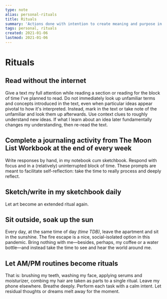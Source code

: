 ```yaml
---
type: note
alias: personal-rituals
title: Rituals
summary: 'Actions done with intention to create meaning and purpose in life'
tags: personal, rituals
created: 2021-01-06
lastmod: 2021-01-06
---
```


# Rituals

## Read without the internet
Give a text my full attention while reading a section or reading for the block of time I've planned to read. Do not immediately look up unfamiliar terms and concepts introduced in the text, even when particular ideas appear pivotal to how it's interpreted. Instead, mark in the text or take note of the unfamiliar and look them up afterwards. Use context clues to roughly understand new ideas. If what I learn about an idea later fundamentally changes my understanding, then re-read the text.

## Complete a journaling activity from The Moon List Workbook at the end of every week
Write responses by hand, in my notebook cum sketchbook. Respond with focus and in a (relatively) uninterrupted block of time. These prompts are meant to facilitate self-reflection: take the time to really process and deeply reflect.

## Sketch/write in my sketchbook daily
Let art become an extended ritual again.

## Sit outside, soak up the sun
Every day, at the same time of day *(time TDB)*, leave the apartment and sit in the sunshine. The fire escape is a nice, social-isolated option in this pandemic. Bring nothing with me—besides, perhaps, my coffee or a water bottle—and instead take the time to see and hear the world around me.

## Let AM/PM routines become rituals
That is: brushing my teeth, washing my face, applying serums and moisturizer, combing my hair are taken as parts to a single ritual. Leave my phone elsewhere. Breathe deeply. Perform each task with a calm intent. Let residual thoughts or dreams melt away for the moment.
